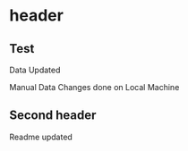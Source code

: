 # header

## Test

Data Updated

Manual Data Changes done on Local Machine

## Second header

Readme updated
